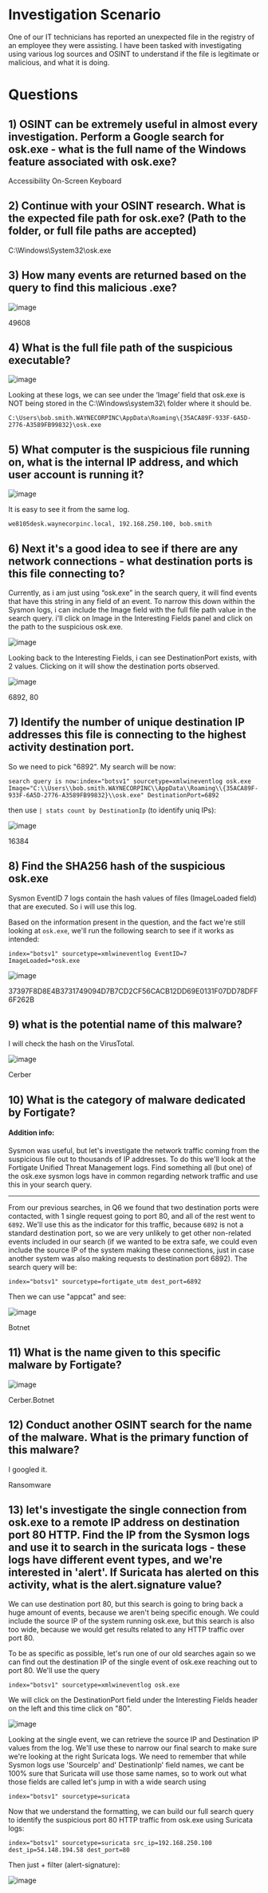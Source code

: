 # Investigation Scenario

One of our IT technicians has reported an unexpected file in the registry of an employee they were assisting. 
I have been tasked with investigating using various log sources and OSINT to understand if the file is legitimate or malicious, and what it is doing.

# Questions

## 1) OSINT can be extremely useful in almost every investigation. Perform a Google search for osk.exe - what is the full name of the Windows feature associated with osk.exe?

Accessibility On-Screen Keyboard

## 2) Continue with your OSINT research. What is the expected file path for osk.exe? (Path to the folder, or full file paths are accepted)

C:\Windows\System32\osk.exe

## 3) How many events are returned based on the query to find this malicious .exe?

![image](https://github.com/user-attachments/assets/b51bb867-ba3f-407a-81e3-1cba711688d2)

49608

## 4) What is the full file path of the suspicious executable?

![image](https://github.com/user-attachments/assets/c698006e-4882-4fbf-8423-114949e41251)

Looking at these logs, we can see under the ‘Image’ field that osk.exe is NOT being stored in the C:\Windows\system32\ folder where it should be.

``C:\Users\bob.smith.WAYNECORPINC\AppData\Roaming\{35ACA89F-933F-6A5D-2776-A3589FB99832}\osk.exe``

## 5) What computer is the suspicious file running on, what is the internal IP address, and which user account is running it?

![image](https://github.com/user-attachments/assets/9216d0e1-2396-42d1-ade1-b03c04dfe76e)

It is easy to see it from the same log.

``we8105desk.waynecorpinc.local, 192.168.250.100, bob.smith``

## 6) Next it's a good idea to see if there are any network connections - what destination ports is this file connecting to?

Currently, as i am just using “osk.exe” in the search query, it will find events that have this string in any field of an event. 
To narrow this down within the Sysmon logs, i can include the Image field with the full file path value in the search query. 
i'll click on Image in the Interesting Fields panel and click on the path to the suspicious osk.exe.

![image](https://github.com/user-attachments/assets/63fa5551-7565-456d-b4e5-ca96ef6a18df)

Looking back to the Interesting Fields, i can see DestinationPort exists, with 2 values. Clicking on it will show the destination ports observed.

![image](https://github.com/user-attachments/assets/4e73d05c-eaf1-4a3e-a010-8a44f806eaf6)

6892, 80

## 7) Identify the number of unique destination IP addresses this file is connecting to the highest activity destination port.

So we need to pick "6892".
My search will be now:

```
search query is now:index="botsv1" sourcetype=xmlwineventlog osk.exe Image="C:\\Users\\bob.smith.WAYNECORPINC\\AppData\\Roaming\\{35ACA89F-933F-6A5D-2776-A3589FB99832}\\osk.exe" DestinationPort=6892
```

then use `| stats count by DestinationIp` (to identify uniq IPs):

![image](https://github.com/user-attachments/assets/9c55ba81-2cbb-4954-8131-20d2f94c9855)

16384

## 8) Find the SHA256 hash of the suspicious osk.exe

Sysmon EventID 7 logs contain the hash values of files (ImageLoaded field) that are executed.
So i will use this log.

Based on the information present in the question, and the fact we're still looking at `osk.exe`, we'll run the following search to see if it works as intended: 

```
index="botsv1" sourcetype=xmlwineventlog EventID=7 ImageLoaded=*osk.exe
```

![image](https://github.com/user-attachments/assets/31f9555b-9875-4257-b4ca-1e65bc35a5da)

37397F8D8E4B3731749094D7B7CD2CF56CACB12DD69E0131F07DD78DFF6F262B

## 9) what is the potential name of this malware?

I will check the hash on the VirusTotal.

![image](https://github.com/user-attachments/assets/748c4d26-8f92-4926-b469-88f4ee595438)

Cerber

## 10) What is the category of malware dedicated by Fortigate?

#### Addition info: 

Sysmon was useful, but let's investigate the network traffic coming from the suspicious file out to thousands of IP addresses. 
To do this we'll look at the Fortigate Unified Threat Management logs. Find something all (but one) of the osk.exe sysmon logs have in common regarding network traffic and use this in your search query.

---

From our previous searches, in Q6 we found that two destination ports were contacted, with 1 single request going to port 80, and all of the rest went to `6892`. 
We'll use this as the indicator for this traffic, because `6892` is not a standard destination port, so we are very unlikely to get other non-related events included in our search (if we wanted to be extra safe, we could even include the source IP of the system making these connections, just in case another system was also making requests to destination port 6892). The search query will be: 

```
index="botsv1" sourcetype=fortigate_utm dest_port=6892
```

Then we can use "appcat" and see:

![image](https://github.com/user-attachments/assets/6880a41e-d216-4bef-9e61-d286dd84e906)

Botnet

## 11) What is the name given to this specific malware by Fortigate?

![image](https://github.com/user-attachments/assets/86006aae-d547-4bd6-816c-94bd31ec8acb)

Cerber.Botnet

## 12) Conduct another OSINT search for the name of the malware. What is the primary function of this malware?

I googled it. 

Ransomware

## 13) let's investigate the single connection from osk.exe to a remote IP address on destination port 80 HTTP. Find the IP from the Sysmon logs and use it to search in the suricata logs - these logs have different event types, and we're interested in 'alert'. If Suricata has alerted on this activity, what is the alert.signature value?

We can use destination port 80, but this search is going to bring back a huge amount of events, because we aren't being specific enough. We could include the source IP of the system running osk.exe, but this search is also too wide, because we would get results related to any HTTP traffic over port 80.

To be as specific as possible, let's run one of our old searches again so we can find out the destination IP of the single event of osk.exe reaching out to port 80. We'll use the query 

```
index="botsv1" sourcetype=xmlwineventlog osk.exe
```

We will click on the DestinationPort field under the Interesting Fields header on the left and this time click on "80".

![image](https://github.com/user-attachments/assets/8598ca2f-6223-47b9-b162-8159a4e86efa)

Looking at the single event, we can retrieve the source IP and Destination IP values from the log. We'll use these to narrow our final search to make sure we're looking at the right Suricata logs. We need to remember that while Sysmon logs use 'SourceIp' and' DestinationIp' field names, we cant be 100% sure that Suricata will use those same names, so to work out what those fields are called let's jump in with a wide search using 

```
index="botsv1" sourcetype=suricata
```

Now that we understand the formatting, we can build our full search query to identify the suspicious port 80 HTTP traffic from osk.exe using Suricata logs: 

```
index="botsv1" sourcetype=suricata src_ip=192.168.250.100 dest_ip=54.148.194.58 dest_port=80
```

Then just + filter (alert-signature):

![image](https://github.com/user-attachments/assets/0498f9a6-c614-4d8d-bfa7-9c06b3c2a6c4)

